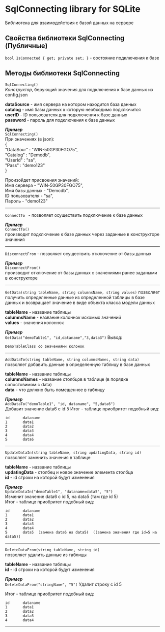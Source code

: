 # SqlConnecting library for SQLite
Библиотека для взаимодействия с базой данных на сервере

## Свойства библиотеки SqlConnecting (Публичные)

```bool IsConnected { get; private set; }``` - состояние подключения к базе

## Методы библиотеки SqlConnecting
```SqlConnecting()```   
*Конструктор*, берующий значения для подключения к базе данных из config.json

**dataSource** -  имя сервера на котором находится база данных  
**catalog** - имя базы данных к которую необходимо подключится   
**userID** - ID пользователя для подключения к базе данных  
**password** - пароль для подключения к базе данных  

***Пример***        
```SqlConnecting()```   
При значениях (в json):     
{   
    "DataSour" : "WIN-50GP30FGO75",  
    "Catalog" : "Demodb",   
    "UserId" : "sa",    
    "Pass" : "demo123"  
}   
    
Произойдет присвоения значений:     
Имя сервера - "WIN-50GP30FGO75",    
Имя базы данных - "Demodb",     
ID пользователя - "sa",     
Пароль - "demo123"  

---

```ConnectTo ``` - позволяет осуществить подключение к базе данных

***Пример***        
```ConnectTo()```    
производит подключение к базе данных через заданные в конструкторе значения 

---    

```DisconnectFrom``` -  позволяет осуществить отключение от базы данных  

***Пример***    
```DisconnectFrom()```  
производит отключение от базы данных с значениями ранее задаными в конструкторе

---

```GetData(string tableName, string columnsName, string values)```
позволяет получить определенные данные из определенной таблицы в базе данных и возвращает значение в виде объекта класса модели данных 

**tableName** - название таблицы         
**columnsName** - название колоннок искомых значений         
**values** - значения колоннок         

***Пример***      
```GetData("demoTable1", "id,dataname","3,data3")``` 
Вывод:
```
DemoTableClass со значениями колонок
```

---

```AddDataTo(string tableName, string columnsNames, string data)```  
позволяет добавить данные в определенную таблицу в базе данных

**tableName** - название таблицы                                      
**columnsNames** - название столбцов в таблице (в порядке сопостовимом с data)                                 
**data** - что должно быть помещенное в таблицу                                     

***Пример***      
```AddDataTo("demoTable1", "id, dataname", "5,data6")```  
Добавит значение data6 с id 5
Итог - таблице приобритет подобный вид:

```
id      dataname
1       data1
2       data2
3       data3
4       data4
5       data6
```

---

```UpdateDataIn(string tableName, string updatingData, string id)```  
позволяет заменить значения в таблице

**tableName** - название таблицы                                    
**updatingData** -  столбец и новое значение элемента столбца                           
**id** - id строки на которой будут изменения           

***Пример***      
```UpdateDataIn("demoTable1", "dataname=data5", "5")```  
Изменит значение data6 с id 5, на data5 (там где id 5)  
Итог - таблице приобритет подобный вид:
```
id      dataname
1       data1
2       data2
3       data3
4       data4
5       data5  (замена data6 на data5)  ((замена значения где id=5 на data5))
```
---

```DeleteDataFrom(string tableName, string id)```  
позволяет удалить данные из таблицы

**tableName** - название таблицы                    
**id** - id строки на которой будут изменения           

***Пример***      
```DeleteDataFrom("stringName", "5")```
Удалит строку с id 5

Итог - таблице приобритет подобный вид:
```
id      dataname
1       data1
2       data2
3       data3
4       data4
```
---